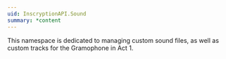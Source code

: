 ```yaml
---
uid: InscryptionAPI.Sound
summary: *content
---
```

This namespace is dedicated to managing custom sound files, as well as custom tracks for the Gramophone in Act 1.